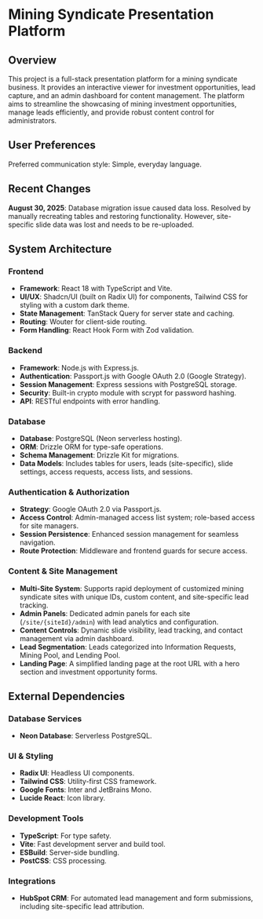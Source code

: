 # Mining Syndicate Presentation Platform

## Overview
This project is a full-stack presentation platform for a mining syndicate business. It provides an interactive viewer for investment opportunities, lead capture, and an admin dashboard for content management. The platform aims to streamline the showcasing of mining investment opportunities, manage leads efficiently, and provide robust content control for administrators.

## User Preferences
Preferred communication style: Simple, everyday language.

## Recent Changes
**August 30, 2025**: Database migration issue caused data loss. Resolved by manually recreating tables and restoring functionality. However, site-specific slide data was lost and needs to be re-uploaded.

## System Architecture
### Frontend
- **Framework**: React 18 with TypeScript and Vite.
- **UI/UX**: Shadcn/UI (built on Radix UI) for components, Tailwind CSS for styling with a custom dark theme.
- **State Management**: TanStack Query for server state and caching.
- **Routing**: Wouter for client-side routing.
- **Form Handling**: React Hook Form with Zod validation.

### Backend
- **Framework**: Node.js with Express.js.
- **Authentication**: Passport.js with Google OAuth 2.0 (Google Strategy).
- **Session Management**: Express sessions with PostgreSQL storage.
- **Security**: Built-in crypto module with scrypt for password hashing.
- **API**: RESTful endpoints with error handling.

### Database
- **Database**: PostgreSQL (Neon serverless hosting).
- **ORM**: Drizzle ORM for type-safe operations.
- **Schema Management**: Drizzle Kit for migrations.
- **Data Models**: Includes tables for users, leads (site-specific), slide settings, access requests, access lists, and sessions.

### Authentication & Authorization
- **Strategy**: Google OAuth 2.0 via Passport.js.
- **Access Control**: Admin-managed access list system; role-based access for site managers.
- **Session Persistence**: Enhanced session management for seamless navigation.
- **Route Protection**: Middleware and frontend guards for secure access.

### Content & Site Management
- **Multi-Site System**: Supports rapid deployment of customized mining syndicate sites with unique IDs, custom content, and site-specific lead tracking.
- **Admin Panels**: Dedicated admin panels for each site (`/site/{siteId}/admin`) with lead analytics and configuration.
- **Content Controls**: Dynamic slide visibility, lead tracking, and contact management via admin dashboard.
- **Lead Segmentation**: Leads categorized into Information Requests, Mining Pool, and Lending Pool.
- **Landing Page**: A simplified landing page at the root URL with a hero section and investment opportunity forms.

## External Dependencies
### Database Services
- **Neon Database**: Serverless PostgreSQL.

### UI & Styling
- **Radix UI**: Headless UI components.
- **Tailwind CSS**: Utility-first CSS framework.
- **Google Fonts**: Inter and JetBrains Mono.
- **Lucide React**: Icon library.

### Development Tools
- **TypeScript**: For type safety.
- **Vite**: Fast development server and build tool.
- **ESBuild**: Server-side bundling.
- **PostCSS**: CSS processing.

### Integrations
- **HubSpot CRM**: For automated lead management and form submissions, including site-specific lead attribution.